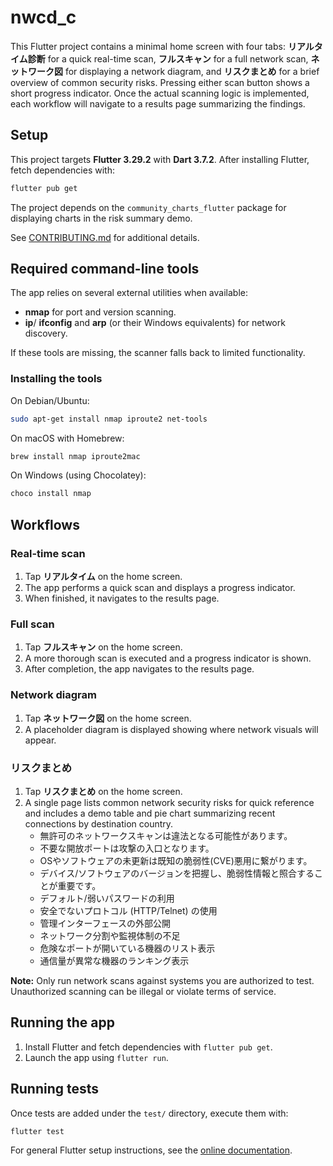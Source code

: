# nwcd_c

This Flutter project contains a minimal home screen with four tabs:
**リアルタイム診断** for a quick real-time scan, **フルスキャン** for a full
network scan, **ネットワーク図** for displaying a network diagram, and
**リスクまとめ** for a brief overview of common security risks.
Pressing either scan button shows a short progress indicator. Once the
actual scanning logic is implemented, each workflow will navigate to a results
page summarizing the findings.

## Setup

This project targets **Flutter 3.29.2** with **Dart 3.7.2**. After installing
Flutter, fetch dependencies with:

```bash
flutter pub get
```

The project depends on the `community_charts_flutter` package for displaying charts in
the risk summary demo.

See [CONTRIBUTING.md](CONTRIBUTING.md) for additional details.

## Required command-line tools

The app relies on several external utilities when available:

- **nmap** for port and version scanning.
- **ip**/ **ifconfig** and **arp** (or their Windows equivalents) for network discovery.

If these tools are missing, the scanner falls back to limited functionality.

### Installing the tools

On Debian/Ubuntu:

```bash
sudo apt-get install nmap iproute2 net-tools
```

On macOS with Homebrew:

```bash
brew install nmap iproute2mac
```

On Windows (using Chocolatey):

```powershell
choco install nmap
```

## Workflows

### Real-time scan
1. Tap **リアルタイム** on the home screen.
2. The app performs a quick scan and displays a progress indicator.
3. When finished, it navigates to the results page.

### Full scan
1. Tap **フルスキャン** on the home screen.
2. A more thorough scan is executed and a progress indicator is shown.
3. After completion, the app navigates to the results page.

### Network diagram
1. Tap **ネットワーク図** on the home screen.
2. A placeholder diagram is displayed showing where network visuals will appear.

### リスクまとめ
1. Tap **リスクまとめ** on the home screen.
2. A single page lists common network security risks for quick reference and
   includes a demo table and pie chart summarizing recent connections by
   destination country.
   - 無許可のネットワークスキャンは違法となる可能性があります。
   - 不要な開放ポートは攻撃の入口となります。
   - OSやソフトウェアの未更新は既知の脆弱性(CVE)悪用に繋がります。
   - デバイス/ソフトウェアのバージョンを把握し、脆弱性情報と照合することが重要です。
   - デフォルト/弱いパスワードの利用
   - 安全でないプロトコル (HTTP/Telnet) の使用
   - 管理インターフェースの外部公開
   - ネットワーク分割や監視体制の不足
   - 危険なポートが開いている機器のリスト表示
   - 通信量が異常な機器のランキング表示

**Note:** Only run network scans against systems you are authorized to test.
Unauthorized scanning can be illegal or violate terms of service.

## Running the app
1. Install Flutter and fetch dependencies with `flutter pub get`.
2. Launch the app using `flutter run`.

## Running tests
Once tests are added under the `test/` directory, execute them with:

```bash
flutter test
```

For general Flutter setup instructions, see the [online documentation](https://docs.flutter.dev/).
